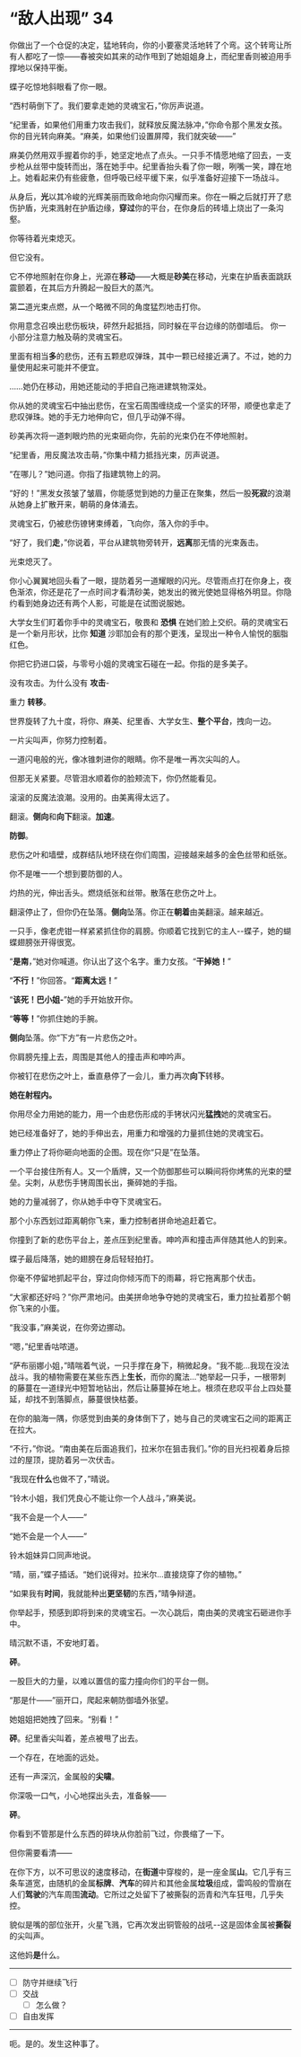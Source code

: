 # “敌人出现” 34

你做出了一个仓促的决定，猛地转向，你的小要塞灵活地转了个弯。这个转弯让所有人都吃了一惊——春被突如其来的动作甩到了她姐姐身上，而纪里香则被迫用手撑地以保持平衡。 

蝶子吃惊地斜眼看了你一眼。

“西村萌倒下了。我们要拿走她的灵魂宝石，”你厉声说道。

“纪里香，如果他们用重力攻击我们，就释放反魔法脉冲，”你命令那个黑发女孩。你的目光转向麻美。“麻美，如果他们设置屏障，我们就突破——”  

麻美仍然用双手握着你的手，她坚定地点了点头。一只手不情愿地缩了回去，一支步枪从丝带中旋转而出，落在她手中。纪里香抬头看了你一眼，咧嘴一笑，蹲在地上。她看起来仍有些疲惫，但呼吸已经平缓下来，似乎准备好迎接下一场战斗。

从身后，**光**以其冷峻的光辉美丽而致命地向你闪耀而来。你在一瞬之后就打开了悲伤护盾，光束溅射在护盾边缘，**穿过**你的平台，在你身后的砖墙上烧出了一条沟壑。

你等待着光束熄灭。

但它没有。

它不停地照射在你身上，光源在**移动**——大概是**砂美**在移动，光束在护盾表面跳跃震颤着，在其后方升腾起一股巨大的蒸汽。

第**二**道光束点燃，从一个略微不同的角度猛烈地击打你。

你用意念召唤出悲伤板块，砰然升起抵挡，同时躲在平台边缘的防御墙后。 你一小部分注意力触及萌的灵魂宝石。

里面有相当**多**的悲伤，还有五颗悲叹弹珠，其中一颗已经接近满了。不过，她的力量使用起来可能并不便宜。

……她仍在移动，用她还能动的手把自己拖进建筑物深处。

你从她的灵魂宝石中抽出悲伤，在宝石周围缠绕成一个坚实的环带，顺便也拿走了悲叹弹珠。她的手无力地伸向它，但几乎动弹不得。

砂美再次将一道刺眼灼热的光束砸向你，先前的光束仍在不停地照射。

“纪里香，用反魔法攻击萌，”你集中精力抵挡光束，厉声说道。

“在哪儿？”她问道。你指了指建筑物上的洞。

“好的！”黑发女孩皱了皱眉，你能感觉到她的力量正在聚集，然后一股**死寂**的浪潮从她身上扩散开来，朝萌的身体涌去。

灵魂宝石，仍被悲伤镣铐束缚着，飞向你，落入你的手中。  

“好了，我们**走**，”你说着，平台从建筑物旁转开，**远离**那无情的光束轰击。

光束熄灭了。

你小心翼翼地回头看了一眼，提防着另一道耀眼的闪光。尽管雨点打在你身上，夜色渐浓，你还是花了一点时间才看清砂美，她发出的微光使她显得格外明显。你隐约看到她身边还有两个人影，可能是在试图说服她。

大学女生们盯着你手中的灵魂宝石，敬畏和 **恐惧** 在她们脸上交织。萌的灵魂宝石是一个新月形状，比你 **知道** 沙耶加会有的那个更浅，呈现出一种令人愉悦的胭脂红色。

你把它扔进口袋，与零号小姐的灵魂宝石碰在一起。你指的是多美子。

没有攻击。为什么没有 **攻击**-

重力 **转移**。

世界旋转了九十度，将你、麻美、纪里香、大学女生、**整个平台**，拽向一边。

一片尖叫声，你努力控制着。

一道闪电般的光，像冰锥刺进你的眼睛。你不是唯一再次尖叫的人。

但那无关紧要。尽管泪水顺着你的脸颊流下，你仍然能看见。

滚滚的反魔法浪潮。没用的。由美离得太远了。

翻滚。**侧向**和**向下**翻滚。**加速**。

**防御**。

悲伤之叶和墙壁，成群结队地环绕在你们周围，迎接越来越多的金色丝带和纸张。

你不是唯一一个想到要防御的人。

灼热的光，伸出舌头。燃烧纸张和丝带。散落在悲伤之叶上。

翻滚停止了，但你仍在坠落。**侧向**坠落。你正在**朝着**由美翻滚。越来越近。

一只手，像老虎钳一样紧紧抓住你的肩膀。你顺着它找到它的主人--蝶子，她的蝴蝶翅膀张开得很宽。

“**是南**，”她对你喊道。你认出了这个名字。重力女孩。“**干掉她！**”

“**不行！**”你回答。“**距离太远！**”

“**该死！巴小姐-**”她的手开始放开你。

“**等等！**”你抓住她的手腕。

**侧向**坠落。你“下方”有一片悲伤之叶。

你肩膀先撞上去，周围是其他人的撞击声和呻吟声。

你被钉在悲伤之叶上，垂直悬停了一会儿，重力再次**向下**转移。

**她在射程内。**

你用尽全力用她的能力，用一个由悲伤形成的手铐状闪光**猛拽**她的灵魂宝石。

她已经准备好了，她的手伸出去，用重力和增强的力量抓住她的灵魂宝石。

重力停止了将你砸向地面的企图。现在你“只是”在坠落。

一个平台接住所有人。又一个盾牌，又一个防御那些可以瞬间将你烤焦的光束的壁垒。尖刺，从悲伤手铐周围长出，撕碎她的手指。

她的力量减弱了，你从她手中夺下灵魂宝石。

那个小东西划过距离朝你飞来，重力控制者拼命地追赶着它。

你撞到了新的悲伤平台上，差点压到纪里香。呻吟声和撞击声伴随其他人的到来。

蝶子最后降落，她的翅膀在身后轻轻拍打。

你毫不停留地抓起平台，穿过向你倾泻而下的雨幕，将它拖离那个伏击。

“大家都还好吗？”你严肃地问。由美拼命地争夺她的灵魂宝石，重力拉扯着那个朝你飞来的小蛋。

“我没事，”麻美说，在你旁边挪动。

“嗯，”纪里香咕哝道。

“萨布丽娜小姐，”晴喘着气说，一只手撑在身下，稍微起身。“我不能...我现在没法战斗。我的植物需要在某些东西上**生长**，而你的魔法...”她举起一只手，一根带刺的藤蔓在一道绿光中短暂地钻出，然后让藤蔓掉在地上。根须在悲叹平台上四处蔓延，却找不到落脚点，藤蔓很快枯萎。

在你的脑海一隅，你感觉到由美的身体倒下了，她与自己的灵魂宝石之间的距离正在拉大。

“不行，”你说。“南由美在后面追我们，拉米尔在狙击我们。”你的目光扫视着身后掠过的屋顶，提防着另一次伏击。

“我现在**什么**也做不了，”晴说。

“铃木小姐，我们凭良心不能让你一个人战斗，”麻美说。

“我不会是一个人——”

“她不会是一个人——”

铃木姐妹异口同声地说。

“晴，丽，”蝶子插话。“她们说得对。拉米尔...直接烧穿了你的植物。”

“如果我有**时间**，我就能种出**更坚韧**的东西，”晴争辩道。

你举起手，预感到即将到来的灵魂宝石。一次心跳后，南由美的灵魂宝石砸进你手中。

晴沉默不语，不安地盯着。

**砰**。

一股巨大的力量，以难以置信的蛮力撞向你们的平台一侧。

“那是什——”丽开口，爬起来朝防御墙外张望。

她姐姐把她拽了回来。“别看！”

**砰**。纪里香尖叫着，差点被甩了出去。

一个存在，在地面的远处。

还有一声深沉，金属般的**尖啸**。

你深吸一口气，小心地探出头去，准备躲——

**砰**。

你看到不管那是什么东西的碎块从你脸前飞过，你畏缩了一下。

但你需要看清——

在你下方，以不可思议的速度移动，在**街道**中穿梭的，是一座金属**山**。它几乎有三条车道宽，由随机的金属**标牌**、**汽车**的碎片和其他金属**垃圾**组成，雷鸣般的雪崩在人们**驾驶**的汽车周围**流动**。它所过之处留下了被撕裂的沥青和汽车狂甩，几乎失控。

貌似是嘴的部位张开，火星飞溅，它再次发出铜管般的战吼--这是固体金属被**撕裂**的尖叫声。

这他妈**是**什么。

---

- [ ] 防守并继续飞行
- [ ] 交战
  - [ ] 怎么做？
- [ ] 自由发挥

---

呃。是的。发生这种事了。

